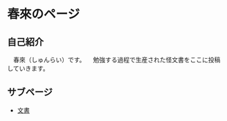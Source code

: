 # 春來のページ
## 自己紹介
　春來（しゅんらい）です。
　勉強する過程で生産された怪文書をここに投稿していきます。
## サブページ
* [文書](https://Swinrai.github.io/docs.md)